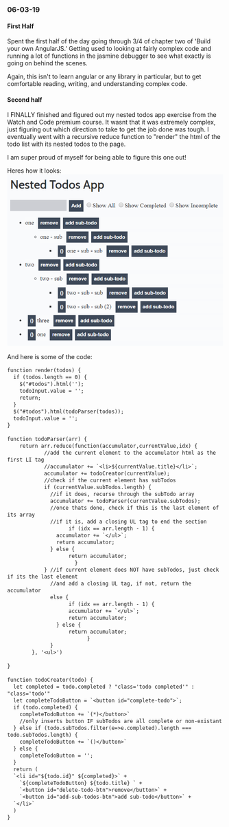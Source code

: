 ### 06-03-19

#### First Half
Spent the first half of the day going through 3/4 of chapter two of 'Build your own AngularJS.' Getting used to looking at fairly complex code and running a lot of functions in the jasmine debugger to see what exactly is going on behind the scenes.

Again, this isn't to learn angular or any library in particular, but to get comfortable reading, writing, and understanding complex code.

#### Second half
I FINALLY finished and figured out my nested todos app exercise from the Watch and Code premium course. It wasnt that it was extremely complex, just figuring out which direction to take to get the job done was tough. I eventually went with a recursive reduce function to "render" the html of the todo list with its nested todos to the page.

I am super proud of myself for being able to figure this one out!

Heres how it looks:
![nested todos app](https://github.com/jordanvidrine/coding-journey/blob/master/Daily%20Logs/files/nested-todos-example_2.png)

And here is some of the code:

```
function render(todos) {
  if (todos.length == 0) {
    $("#todos").html('');
    todoInput.value = '';
    return;
  }
  $("#todos").html(todoParser(todos));
  todoInput.value = '';
}

function todoParser(arr) {
    return arr.reduce(function(accumulator,currentValue,idx) {
            //add the current element to the accumulator html as the first LI tag
            //accumulator += `<li>${currentValue.title}</li>`;
            accumulator += todoCreator(currentValue);
            //check if the current element has subTodos
            if (currentValue.subTodos.length) {
              //if it does, recurse through the subTodo array
              accumulator += todoParser(currentValue.subTodos);
              //once thats done, check if this is the last element of its array
              //if it is, add a closing UL tag to end the section
			        if (idx == arr.length - 1) {
              	accumulator += `</ul>`;
              	return accumulator;
              } else {
	                return accumulator;
			          }
            } //if current element does NOT have subTodos, just check if its the last element
              //and add a closing UL tag, if not, return the accumulator
              else {
  			        if (idx == arr.length - 1) {
                	accumulator += `</ul>`;
                	return accumulator;
                } else {
                	return accumulator;
				          }
              }
        }, '<ul>')

}

function todoCreator(todo) {
  let completed = todo.completed ? "class='todo completed'" : "class='todo'"
  let completeTodoButton = `<button id="complete-todo">`;
  if (todo.completed) {
    completeTodoButton += `(*)</button>`
    //only inserts button IF subTodos are all complete or non-existant
  } else if (todo.subTodos.filter(e=>e.completed).length === todo.subTodos.length) {
    completeTodoButton += `()</button>`
  } else {
    completeTodoButton = '';
  }
  return (
  `<li id="${todo.id}" ${completed}>` +
    `${completeTodoButton} ${todo.title} ` +
    `<button id="delete-todo-btn">remove</button>` +
    `<button id="add-sub-todos-btn">add sub-todo</button>` +
  `</li>`
  )
}
```
